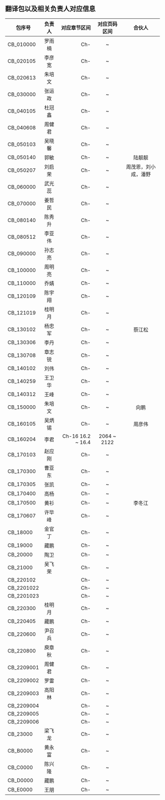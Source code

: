## 翻译包以及相关负责人对应信息

 包序号      | 负责人      | 对应章节区间           | 对应页码区间   | 合伙人
------------|:----------:|----------------------:|:------------:|:-------------:
 CB_010000  | 罗雨楠      | Ch-                   |      ~       |              
 CB_020105  | 李彦宽      | Ch-                   |      ~       |              
 CB_020613  | 朱培文      | Ch-                   |      ~       |              
 CB_030000  | 张运政      | Ch-                   |      ~       |              
 CB_040105  | 杜冠鑫      | Ch-                   |      ~       |              
 CB_040608  | 周健君      | Ch-                   |      ~       |              
 CB_050103  | 吴晓馨      | Ch-                   |      ~       |              
 CB_050140  | 郭敏        | Ch-                   |      ~       | 陆靓靓              
 CB_050207  | 刘启荣      | Ch-                   |      ~       | 周茂恩，刘小成，潘野 
 CB_060000  | 武光蕊      | Ch-                   |      ~       |              
 CB_070000  | 姜哲民      | Ch-                   |      ~       |              
 CB_080140  | 陈秀升      | Ch-                   |      ~       |              
 CB_080512  | 李亚伟      | Ch-                   |      ~       |              
 CB_090000  | 孙志亮      | Ch-                   |      ~       |              
 CB_100000  | 周明亮      | Ch-                   |      ~       |              
 CB_110000  | 乔婧        | Ch-                   |      ~       |              
 CB_120109  | 陈宇翔      | Ch-                   |      ~       |              
 CB_121019  | 桂明月      | Ch-                   |      ~       |              
 CB_130102  | 杨忠军      | Ch-                   |      ~       | 蔡江松
 CB_130306  | 李丹        | Ch-                   |      ~       |              
 CB_130708  | 章志锐      | Ch-                   |      ~       |              
 CB_140102  | 刘伟        | Ch-                   |      ~       |              
 CB_140259  | 王卫华      | Ch-                   |      ~       |              
 CB_140312  | 王峰        | Ch-                   |      ~       |
 CB_150000  | 朱培文      | Ch-                   |      ~       | 向鹏             
 CB_160105  | 吴炳锡      | Ch-                   |      ~       | 周彦伟   
 CB_160204  | 李君        | Ch-16 16.2 ~ 16.4     | 2064 ~ 2122  | 
 CB_170103  | 赵应刚      | Ch-                   |      ~       |             
 CB_170300  | 曹亚东      | Ch-                   |      ~       |             
 CB_170305  | 张凯        | Ch-                   |      ~       |             
 CB_170400  | 高杨        | Ch-                   |      ~       |             
 CB_170500  | 黄衫        | Ch-                   |      ~       | 李冬江           
 CB_170607  | 许毕峰      | Ch-                   |      ~       |             
 CB_18000   | 金官丁      | Ch-                   |      ~       |             
 CB_19000   | 藏鹏        | Ch-                   |      ~       |             
 CB_20000   | 陶卫        | Ch-                   |      ~       |             
 CB_21000   | 吴飞荣      | Ch-                   |      ~       |             
 CB_220102  |            | Ch-                   |      ~       |             
 CB_2201022 |            | Ch-                   |      ~       |             
 CB_2201023 |            | Ch-                   |      ~       |             
 CB_220300  | 桂明月      | Ch-                   |      ~       |             
 CB_220405  | 藏鹏        | Ch-                   |      ~       |             
 CB_220600  | 尹召兵      | Ch-                   |      ~       |             
 CB_220800  | 庾章秋      | Ch-                   |      ~       |             
 CB_2209001 | 周健君      | Ch-                   |      ~       |             
 CB_2209002 | 罗雷        | Ch-                   |      ~       |            
 CB_2209003 | 高阳林      | Ch-                   |      ~       |            
 CB_2209004 |            | Ch-                   |      ~       |            
 CB_2209005 |            | Ch-                   |      ~       |            
 CB_2209006 |            | Ch-                   |      ~       |            
 CB_23000   | 梁飞龙      | Ch-                   |      ~       |            
 CB_B0000   | 黄永富      | Ch-                   |      ~       |            
 CB_C0000   | 陈兴隆      | Ch-                   |      ~       |            
 CB_D0000   | 藏鹏        | Ch-                   |      ~       |            
 CB_E0000   | 王朋        | Ch-                   |      ~       |                   
